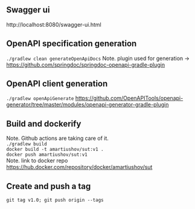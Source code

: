 ## Swagger ui
http://localhost:8080/swagger-ui.html

## OpenAPI specification generation
`./gradlew clean generateOpenApiDocs`
Note. plugin used for generation -> https://github.com/springdoc/springdoc-openapi-gradle-plugin

## OpenAPI client generation
`./gradlew openApiGenerate`
https://github.com/OpenAPITools/openapi-generator/tree/master/modules/openapi-generator-gradle-plugin

## Build and dockerify
Note. Github actions are taking care of it.  
`./gradlew build`  
`docker build -t amartiushov/sut:v1 .`  
`docker push amartiushov/sut:v1`  
Note. link to docker repo https://hub.docker.com/repository/docker/amartiushov/sut

## Create and push a tag
`git tag v1.0; git push origin --tags`


